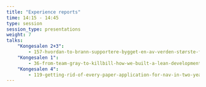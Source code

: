 ```yaml
---
title: "Experience reports"
time: 14:15 - 14:45
type: session
session_type: presentations
weight: 7
talks:
    "Kongesalen 2+3":
        - 157-hvordan-to-brann-supportere-bygget-en-av-verden-største-fotball-apper
    "Kongesalen 1":
        - 36-from-team-gray-to-killbill-how-we-built-a-lean-development-department
    "Kongesalen 4":
        - 119-getting-rid-of-every-paper-application-for-nav-in-two-years
---
```

